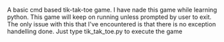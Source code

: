 A basic cmd based tik-tak-toe game.
I have nade this game while learning python.
This game will keep on running unless prompted by user to exit.
The only issue with this that I've encountered is that there is no exception handelling done.
Just type tik_tak_toe.py to execute the game

